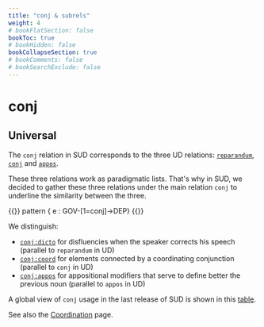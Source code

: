 ```yaml
---
title: "conj & subrels"
weight: 4
# bookFlatSection: false
bookToc: true
# bookHidden: false
bookCollapseSection: true
# bookComments: false
# bookSearchExclude: false
---
```


# conj

## Universal

The `conj` relation in SUD corresponds to the three UD relations:
[`reparandum`](https://universaldependencies.org/u/dep/reparandum.html),
[`conj`](https://universaldependencies.org/u/dep/conj.html) and 
[`appos`](https://universaldependencies.org/u/dep/appos.html).

These three relations work as paradigmatic lists. That's why in SUD, we decided to gather these three relations under the main relation `conj` to underline the similarity between the three.

{{<grew>}}
pattern { e : GOV-[1=conj]->DEP}
{{</grew>}}

We distinguish:

 * [`conj:dicto`](./conj_dicto.md) for disfluencies when the speaker corrects his speech (parallel to `reparandum` in UD)
 * [`conj:coord`](./conj_coord.md) for elements connected by a coordinating conjunction (parallel to `conj` in UD)
 * [`conj:appos`](./conj_appos.md) for appositional modifiers that serve to define better the previous noun (parallel to `appos` in UD)

A global view of `conj` usage in the last release of SUD is shown in this [table](http://tables.grew.fr/?data=sud_deps/conj).

See also the [Coordination](../../Universal_construction/coordination/) page.




